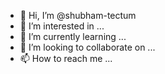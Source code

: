 - 👋 Hi, I’m @shubham-tectum
- 👀 I’m interested in ...
- 🌱 I’m currently learning ...
- 💞️ I’m looking to collaborate on ...
- 📫 How to reach me ...

<!---
shubham-tectum/shubham-tectum is a ✨ special ✨ repository because its `README.md` (this file) appears on your GitHub profile.
You can click the Preview link to take a look at your changes.
--->
